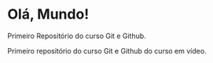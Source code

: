 # Olá, Mundo!
 Primeiro Repositório do curso Git e Github.

Primeiro repositório do curso Git e Github do curso em vídeo.
